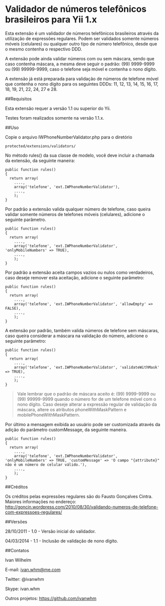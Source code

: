 Validador de números telefônicos brasileiros para Yii 1.x
=========================================================

Esta extensão é um validador de números telefônicos brasileiros através da utilização de expressões regulares. Podem ser validados somente números móveis (celulares) ou qualquer outro tipo de número telefônico, desde que o mesmo contenha o respectivo DDD. 

A extensão pode ainda validar números com ou sem máscara, sendo que caso contenha máscara, a mesma deve seguir o padrão: (99) 9999-9999 ou (99) 99999-9999, caso o telefone seja móvel e contenha o nono dígito.

A extensão já está preparada para validação de números de telefone móvel que contenha o nono dígito para os seguintes DDDs: 11, 12, 13, 14, 15, 16, 17, 18, 19, 21, 22, 24, 27 e 28.

##Requisitos

Esta extensão requer a versão 1.1 ou superior do Yii.

Testes foram realizados somente na versão 1.1.x.

##Uso

Copie o arquivo IWPhoneNumberValidator.php para o diretório 

~~~
protected/extensions/validators/
~~~

No método rules() da sua classe de modelo, você deve incluir a chamada da extensão, da seguinte maneira:

~~~
public function rules()
{
  return array(
    ....,
    array('telefone', 'ext.IWPhoneNumberValidator'),
    ....,
    );
}
~~~

Por padrão a extensão valida qualquer número de telefone, caso queira validar somente números de telefones móveis (celulares), adicione o seguinte parâmetro.

~~~
public function rules()
{
  return array(
    ....,
    array('telefone', 'ext.IWPhoneNumberValidator', 'onlyMobileNumbers' => TRUE),
    ....,
    );
}
~~~

Por padrão a extensão aceita campos vazios ou nulos como verdadeiros, caso deseje remover esta aceitação, adicione o seguinte parâmetro:

~~~
public function rules()
{
  return array(
    ....,
    array('telefone', 'ext.IWPhoneNumberValidator', 'allowEmpty' => FALSE),
    ....,
    );
}
~~~

A extensão por padrão, também valida números de telefone sem máscaras, caso queira considerar a máscara na validação do número, adicione o seguinte parâmetro:

~~~
public function rules()
{
  return array(
    ....,
    array('telefone', 'ext.IWPhoneNumberValidator', 'validateWithMask' => TRUE),
    ....,
    );
}
~~~


> Vale lembrar que o padrão de máscara aceito é: (99) 9999-9999 ou (99) 99999-9999 quando o número for de um telefone móvel com o nono dígito. Caso deseje alterar a expressão regular de validação da máscara, altere os atributos phoneWithMaskPattern e mobilePhoneWithMaskPattern.
 

Por último a mensagem exibida ao usuário pode ser customizada através da adição do parâmetro customMessage, da seguinte maneira.

~~~
public function rules()
{
  return array(
    ....,
    array('telefone', 'ext.IWPhoneNumberValidator', 'onlyMobileNumbers' => TRUE, 'customMessage' => 'O campo "{attribute}" não é um número de celular válido.'),
    ....,
    );
}
~~~

##Créditos

Os créditos pelas expressões regulares são do Fausto Gonçalves Cintra. 
Maiores informações no endereço: http://goncin.wordpress.com/2010/08/30/validando-numeros-de-telefone-com-expressoes-regulares/

##Versões

28/10/2011 - 1.0 - Versão inicial do validador.

04/03/2014 - 1.1 - Inclusão de validação de nono dígito.

##Contatos

Ivan Wilhelm

E-mail: ivan.whm@me.com

Twitter: @ivanwhm

Skype: ivan.whm

Outros projetos: https://github.com/ivanwhm